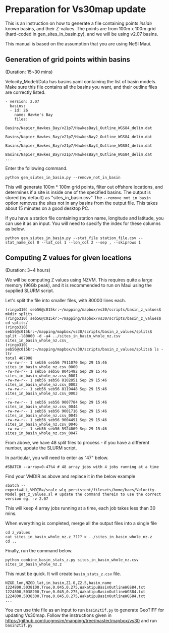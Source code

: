 # Preparation for Vs30map update

This is an instruction on how to generate a file containing points *inside* known basins, and their Z-values.
The points are from 100m x 100m grid (hard-coded in gen_sites_in_basin.py), and we will be using v2.07 basins.

This manual is based on the assumption that you are using NeSI Maui.

## Generation of grid points within basins

(Duration: 15~30 mins)

Velocity_Model/Data has basins.yaml containing the list of basin models. 
Make sure this file contains all the basins you want, and their outline files are correctly listed.

```
- version: 2.07
  basins:
  - id: 26
    name: Hawke's Bay
    files:
      - Basins/Napier_Hawkes_Bay/v21p7/HawkesBay1_Outline_WGS84_delim.dat
      - Basins/Napier_Hawkes_Bay/v21p7/HawkesBay2_Outline_WGS84_delim.dat
      - Basins/Napier_Hawkes_Bay/v21p7/HawkesBay3_Outline_WGS84_delim.dat
      - Basins/Napier_Hawkes_Bay/v21p7/HawkesBay4_Outline_WGS84_delim.dat
...
```
Enter the following command.

`python gen_siutes_in_basin.py --remove_not_in_basin`

This will generate 100m * 100m grid points, filter out offshore locations, and determines if a site is inside one of the 
specified basins.
The output is stored (by default) as "sites_in_basin.csv" The `--remove_not_in_basin` option removes the sites not in 
any basins from the output file. This takes about 15 minutes on a good desktop PC.

If you have a station file containing station name, longitude and latitude, you can use it as an input.
You will need to specify the index for these columns as below. 

`python gen_siutes_in_basin.py --stat_file station_file.csv --stat_name_col 0 --lat_col 1 --lon_col 2 --sep , --skiprows 1`


## Computing Z values for given locations

(Duration: 3~4 hours)

We will be computing Z values using NZVM. This requires quite a large memory (96Gb peak), and it is recommended to run on Maui using the supplied SLURM script.

Let's split the file into smaller files, with 80000 lines each.

```angular2html
(ringo310) seb56@c015kr:~/mapping/mapbox/vs30/scripts/basin_z_values$ mkdir splits
(ringo310) seb56@c015kr:~/mapping/mapbox/vs30/scripts/basin_z_values$ cd splits/
(ringo310) seb56@c015kr:~/mapping/mapbox/vs30/scripts/basin_z_values/splits$ split -l80000 -d -a4 ../sites_in_basin_whole_nz.csv sites_in_basin_whole_nz.csv_
(ringo310) seb56@c015kr:~/mapping/mapbox/vs30/scripts/basin_z_values/splits$ ls -ltr
total 407008
-rw-rw-r-- 1 seb56 seb56 7911070 Sep 29 15:46 sites_in_basin_whole_nz.csv_0000
-rw-rw-r-- 1 seb56 seb56 8045492 Sep 29 15:46 sites_in_basin_whole_nz.csv_0001
-rw-rw-r-- 1 seb56 seb56 8102851 Sep 29 15:46 sites_in_basin_whole_nz.csv_0002
-rw-rw-r-- 1 seb56 seb56 8119448 Sep 29 15:46 sites_in_basin_whole_nz.csv_0003
...
-rw-rw-r-- 1 seb56 seb56 9007784 Sep 29 15:46 sites_in_basin_whole_nz.csv_0044
-rw-rw-r-- 1 seb56 seb56 9001716 Sep 29 15:46 sites_in_basin_whole_nz.csv_0045
-rw-rw-r-- 1 seb56 seb56 9004491 Sep 29 15:46 sites_in_basin_whole_nz.csv_0046
-rw-rw-r-- 1 seb56 seb56 5924069 Sep 29 15:46 sites_in_basin_whole_nz.csv_0047

```
From above, we have 48 split files to process - if you have a different number, update the SLURM script.

In particular, you will need to enter as "47" below.
```
#SBATCH --array=0-47%4 # 48 array jobs with 4 jobs running at a time

```

Find your VMDIR as above and replace it in the below example

```
sbatch --export=ALL,VMDIR=/scale_wlg_persistent/filesets/home/baes/Velocity-Model get_z_values.sl # update the command therein to use the correct version eg. -v 2.07

```

This will keep 4 array jobs running at a time, each job takes less than 30 mins.

When everything is completed, merge all the output files into a single file
```
cd z_values
cat sites_in_basin_whole_nz.z_???? > ../sites_in_basin_whole_nz.z
cd ..
```

Finally, run the command below.

```
python combine_basin_stats_z.py sites_in_basin_whole_nz.csv sites_in_basin_whole_nz.z
```

This must be quick. It will create `basin_stats_z.csv` file.

```
NZGD_lon,NZGD_lat,in_basin,Z1.0,Z2.5,basin_name
1224800,5038100,True,0.045,0.275,WakatipuBasinOutlineWGS84.txt
1224800,5038200,True,0.045,0.275,WakatipuBasinOutlineWGS84.txt
1224800,5038300,True,0.045,0.275,WakatipuBasinOutlineWGS84.txt
...
```

You can use thie file as an input to run `basin2tif.py` to generate GeoTIFF for updating Vs30map. 
Follow the instructions given in https://github.com/ucgmsim/mapping/tree/master/mapbox/vs30 and run `basin2tif.py`
